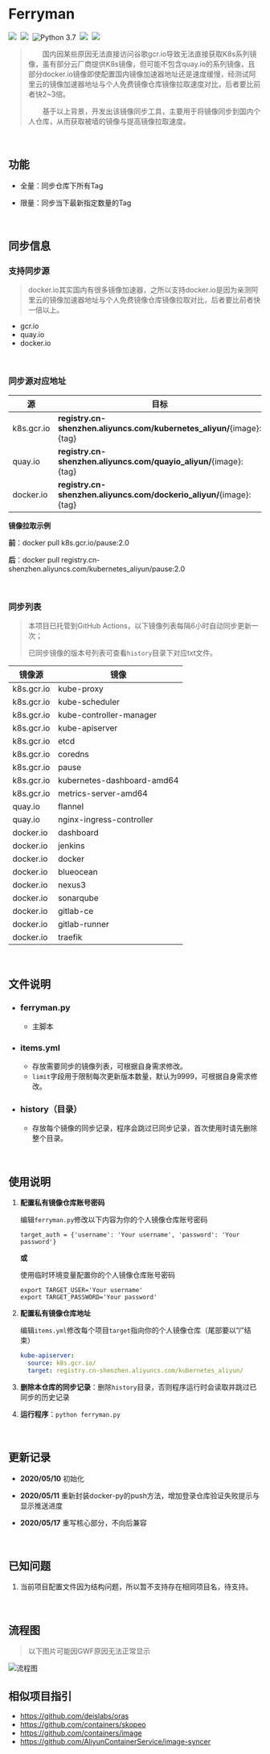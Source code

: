 # Ferryman
[![](https://img.shields.io/github/workflow/status/Yu-HaoYu/Ferryman/Ferryman)](https://github.com/Yu-HaoYu/Ferryman/actions?query=workflow%3AFerryman)&nbsp;&nbsp;![](https://img.shields.io/badge/platform-Linux-blue)&nbsp;&nbsp;![Python 3.7](https://img.shields.io/badge/Python-v3.7-blue)&nbsp;&nbsp;![](https://img.shields.io/badge/Docker-v17.03.0+-blue)&nbsp;&nbsp;[![](https://img.shields.io/github/license/Yu-HaoYu/Ferryman?color=red)](https://github.com/Yu-HaoYu/Ferryman/blob/master/LICENSE)

> &#8195;&#8195;国内因某些原因无法直接访问谷歌gcr.io导致无法直接获取K8s系列镜像，虽有部分云厂商提供K8s镜像，但可能不包含quay.io的系列镜像，且部分docker.io镜像即使配置国内镜像加速器地址还是速度缓慢，经测试阿里云的镜像加速器地址与个人免费镜像仓库镜像拉取速度对比，后者要比前者快2~3倍。
>
> &#8195;&#8195;基于以上背景，开发出该镜像同步工具，主要用于将镜像同步到国内个人仓库，从而获取被墙的镜像与提高镜像拉取速度。

<br/>

## **功能**

- 全量：同步仓库下所有Tag

- 限量：同步当下最新指定数量的Tag

<br/>

## 同步信息

### 支持同步源

> docker.io其实国内有很多镜像加速器，之所以支持docker.io是因为亲测阿里云的镜像加速器地址与个人免费镜像仓库镜像拉取对比，后者要比前者快一倍以上。

- gcr.io
- quay.io
- docker.io

<br/>

### 同步源对应地址

| 源         | 目标                                                         |
| ---------- | ------------------------------------------------------------ |
| k8s.gcr.io | **registry.cn-shenzhen.aliyuncs.com/kubernetes_aliyun/**{image}:{tag} |
| quay.io    | **registry.cn-shenzhen.aliyuncs.com/quayio_aliyun/**{image}:{tag} |
| docker.io  | **registry.cn-shenzhen.aliyuncs.com/dockerio_aliyun/**{image}:{tag} |

**镜像拉取示例**

**前**：docker pull k8s.gcr.io/pause:2.0

**后**：docker pull registry.cn-shenzhen.aliyuncs.com/kubernetes_aliyun/pause:2.0

<br/>

### 同步列表

> 本项目已托管到GitHub Actions，以下镜像列表每隔6小时自动同步更新一次；
>
> 已同步镜像的版本号列表可查看`history`目录下对应txt文件。

| 镜像源     | 镜像                       |
| ---------- | -------------------------- |
| k8s.gcr.io | kube-proxy                 |
| k8s.gcr.io | kube-scheduler             |
| k8s.gcr.io | kube-controller-manager    |
| k8s.gcr.io | kube-apiserver             |
| k8s.gcr.io | etcd                       |
| k8s.gcr.io | coredns                    |
| k8s.gcr.io | pause                      |
| k8s.gcr.io | kubernetes-dashboard-amd64 |
| k8s.gcr.io | metrics-server-amd64       |
| quay.io    | flannel                    |
| quay.io    | nginx-ingress-controller   |
| docker.io  | dashboard                  |
| docker.io  | jenkins                    |
| docker.io  | docker                     |
| docker.io  | blueocean                  |
| docker.io  | nexus3                     |
| docker.io  | sonarqube                  |
| docker.io  | gitlab-ce                  |
| docker.io  | gitlab-runner              |
| docker.io  | traefik                    |

<br/>

## 文件说明

- ### ferryman.py

  - 主脚本
  
- ### items.yml

  - 存放需要同步的镜像列表，可根据自身需求修改。
  - `limit`字段用于限制每次更新版本数量，默认为9999，可根据自身需求修改。

- ### history（目录）

  - 存放每个镜像的同步记录，程序会跳过已同步记录，首次使用时请先删除整个目录。

<br/>

## 使用说明

1. **配置私有镜像仓库账号密码**

   编辑`ferryman.py`修改以下内容为你的个人镜像仓库账号密码

   ```shell
   target_auth = {'username': 'Your username', 'password': 'Your password'}
   ```

   **或**

   使用临时环境变量配置你的个人镜像仓库账号密码

   ```shell
   export TARGET_USER='Your username'
   export TARGET_PASSWORD='Your password'
   ```

2. **配置私有镜像仓库地址**

   编辑`items.yml`修改每个项目`target`指向你的个人镜像仓库（尾部要以“/”结束）

   ```yaml
   kube-apiserver:
     source: k8s.gcr.io/
     target: registry.cn-shenzhen.aliyuncs.com/kubernetes_aliyun/
   ```

3. **删除本仓库的同步记录**：删除`history`目录，否则程序运行时会读取并跳过已同步的历史记录

4. **运行程序**：`python ferryman.py`

<br/>

## 更新记录

- **2020/05/10**    初始化

- **2020/05/11**    重新封装docker-py的push方法，增加登录仓库验证失败提示与显示推送进度

- **2020/05/17**    重写核心部分，不向后兼容
  

<br/>

## 已知问题

1. 当前项目配置文件因为结构问题，所以暂不支持存在相同项目名，待支持。

<br/>

## 流程图

> 以下图片可能因GWF原因无法正常显示

![流程图](https://s1.ax1x.com/2020/05/15/YrIXXq.png)

## 相似项目指引

- https://github.com/deislabs/oras
- https://github.com/containers/skopeo
- https://github.com/containers/image
- https://github.com/AliyunContainerService/image-syncer
